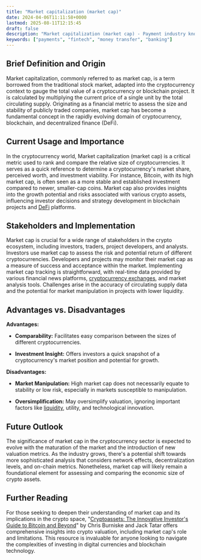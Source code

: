 ```yaml
---
title: "Market capitalization (market cap)"
date: 2024-04-06T11:11:58+0000
lastmod: 2025-08-11T12:15:45
draft: false
description: "Market capitalization (market cap) - Payment industry knowledge and insights"
keywords: ["payments", "fintech", "money transfer", "banking"]
---
```


## Brief Definition and Origin

Market capitalization, commonly referred to as market cap, is a term borrowed from the traditional stock market, adapted into the cryptocurrency context to gauge the total value of a cryptocurrency or blockchain project. It is calculated by multiplying the current price of a single unit by the total circulating supply. Originating as a financial metric to assess the size and stability of publicly traded companies, market cap has become a fundamental concept in the rapidly evolving domain of cryptocurrency, blockchain, and decentralized finance (DeFi).

## Current Usage and Importance

In the cryptocurrency world, Market capitalization (market cap) is a critical metric used to rank and compare the relative size of cryptocurrencies. It serves as a quick reference to determine a cryptocurrency's market share, perceived worth, and investment viability. For instance, Bitcoin, with its high market cap, is often seen as a more stable and established investment compared to newer, smaller-cap coins. Market cap also provides insights into the growth potential and risks associated with various crypto assets, influencing investor decisions and strategy development in blockchain projects and [DeFi](https://faisalkhanllc.xyz/resources/payments-wiki/d/decentralized-finance-defi/) platforms.

## Stakeholders and Implementation

Market cap is crucial for a wide range of stakeholders in the crypto ecosystem, including investors, traders, project developers, and analysts. Investors use market cap to assess the risk and potential return of different cryptocurrencies. Developers and projects may monitor their market cap as a measure of success and acceptance within the market. Implementing market cap tracking is straightforward, with real-time data provided by various financial news platforms, [cryptocurrency exchanges](https://faisalkhanllc.xyz/resources/payments-wiki/c/cryptocurrency-exchanges/), and market analysis tools. Challenges arise in the accuracy of circulating supply data and the potential for market manipulation in projects with lower liquidity.

## Advantages vs. Disadvantages

**Advantages:**

- **Comparability:** Facilitates easy comparison between the sizes of different cryptocurrencies.

- **Investment Insight:** Offers investors a quick snapshot of a cryptocurrency's market position and potential for growth.

**Disadvantages:**

- **Market Manipulation:** High market cap does not necessarily equate to stability or low risk, especially in markets susceptible to manipulation.

- **Oversimplification:** May oversimplify valuation, ignoring important factors like [liquidity](https://faisalkhanllc.xyz/resources/payments-wiki/l/liquidity/), utility, and technological innovation.

## Future Outlook

The significance of market cap in the cryptocurrency sector is expected to evolve with the maturation of the market and the introduction of new valuation metrics. As the industry grows, there's a potential shift towards more sophisticated analysis that considers network effects, decentralization levels, and on-chain metrics. Nonetheless, market cap will likely remain a foundational element for assessing and comparing the economic size of crypto assets.

## Further Reading

For those seeking to deepen their understanding of market cap and its implications in the crypto space, "[Cryptoassets: The Innovative Investor's Guide to Bitcoin and Beyond](https://www.goodreads.com/book/show/36197082-cryptoassets)" by Chris Burniske and Jack Tatar offers comprehensive insights into crypto valuation, including market cap's role and limitations. This resource is invaluable for anyone looking to navigate the complexities of investing in digital currencies and blockchain technology.